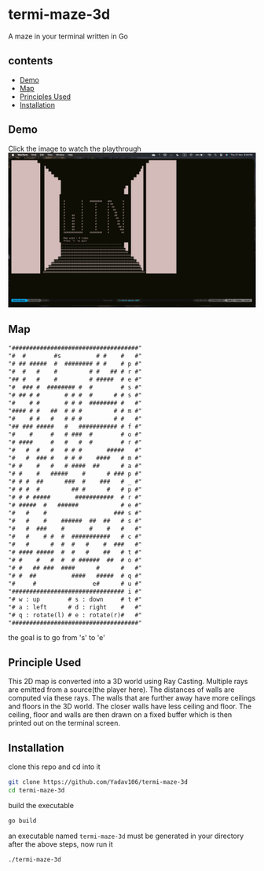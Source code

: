 # termi-maze-3d

A maze in your terminal written in Go

## contents
- [Demo](#demo)
- [Map](#map)
- [Principles Used](#principle-used)
- [Installation](#installation)

## Demo
Click the image to watch the playthrough
[![Watch the playthrough video](win_screen.jpg)](https://www.youtube.com/watch?v=jSCObg4g06g)

## Map
```
"####################################"
"#  #        #s          # #    #   #"
"# ## #####  #  ######## # #    # p #"
"#  #   #    #         # #   ## # r #"
"## #   #    #         # #####  # e #"
"#  ### #  ######## #  #        # s #"
"# ## # #       # # #  #      # # s #"
"#    # #       # # #  ######## #   #"
"#### # #   ##  # # #         # # m #"
"#    # #   #   # # #         # #   #"
"## ### #####   #   ########### # f #"
"#    #     #   # ###  #        # o #"
"# ####     #   #   #  #        # r #"
"#   #  #   #   # # #       #####   #"
"#   #  ### #   # # #    ####   # m #"
"# #    #   #   # ####  ##      # a #"
"# #    #   #####    #      # ### p #"
"# # #  ##      ###  #    ###   # _ #"
"# # #  #         ## #      #   # p #"
"# # # #####       ###########  # r #"
"# #####  #   ######            # e #"
"#   #    #                   ### s #"
"#   #    #    ######  ##  ##   # s #"
"#   #  ###    #       #    #   #   #"
"#   #    # #  #  ###########   # c #"
"#   #      #  #  #   #    #  ###   #"
"# #### #####  #  #   #    ##   # t #"
"# #    #   #  #  # ######  ##  # o #"
"# #   ## ###  ####      #      #   #"
"# #  ##          ####   #####  # q #"
"#     #                e#      # u #"
"################################ i #"
"# w : up        # s : down     # t #"
"# a : left      # d : right    #   #"
"# q : rotate(l) # e : rotate(r)#   #"
"####################################"
```
the goal is to go from 's' to 'e'

## Principle Used
This 2D map is converted into a 3D world using Ray Casting. Multiple rays are emitted from a source(the player here).
The distances of walls are computed via these rays.
The walls that are further away have more ceilings and floors in the 3D world.
The closer walls have less ceiling and floor.
The ceiling, floor and walls are then drawn on a fixed buffer which is then printed out on the terminal screen.

## Installation
clone this repo and cd into it
```zsh
git clone https://github.com/Yadav106/termi-maze-3d
cd termi-maze-3d
```

build the executable
```zsh
go build
```

an executable named `termi-maze-3d` must be generated in your directory after the above steps, now run it
```zsh
./termi-maze-3d
```








